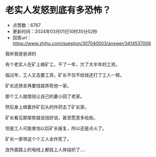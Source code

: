 # 老实人发怒到底有多恐怖？
- 点赞数：6767
- 更新时间：2024年03月01日10时35分52秒
- 回答url：https://www.zhihu.com/question/307040503/answer/3414537008
<body>
 <p data-pid="I2Bap1SA">我听我爸爸讲的</p>
 <p data-pid="PDgdmWUr">有个老实人在矿上做矿工，干了一年，欠了大半年的工资。</p>
 <p data-pid="u7REuvUR">临过年，工人又去要工资，矿长不仅不给钱还打了工人一顿。</p>
 <p data-pid="A1mAwXZI">矿长还扬言再要钱就弄死他一家。</p>
 <p data-pid="nInSe6x5">那个工人就借钱让自己的妻小回了老家。</p>
 <p data-pid="T-IyCJQc">然后身上绑着炸矿石头的炸药去了矿长家。</p>
 <p data-pid="pL9m3DIJ">矿长看见那架势就说钱好说，甚至愿意多给些。</p>
 <p data-pid="_TzL58AM">但是工人可能害怕以后矿长报复，所以还是点火了。</p>
 <p data-pid="HGFHZp1J">矿长一家带这个个工人全炸死了。</p>
 <p data-pid="vsk2-eZu">连外面路上的电线上都挂上人体组织了....</p>
 <p></p>
 <p></p>
</body>